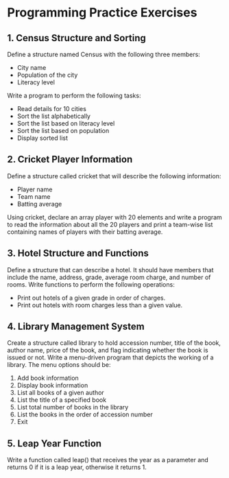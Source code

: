 # Programming Practice Exercises

## 1. Census Structure and Sorting

Define a structure named Census with the following three members:
- City name
- Population of the city
- Literacy level

Write a program to perform the following tasks:
- Read details for 10 cities
- Sort the list alphabetically
- Sort the list based on literacy level
- Sort the list based on population
- Display sorted list

## 2. Cricket Player Information

Define a structure called cricket that will describe the following information: 
- Player name
- Team name
- Batting average

Using cricket, declare an array player with 20 elements and write a program to read the information about all the 20 players and print a team-wise list containing names of players with their batting average.

## 3. Hotel Structure and Functions

Define a structure that can describe a hotel. It should have members that include the name, address, grade, average room charge, and number of rooms. Write functions to perform the following operations:
- Print out hotels of a given grade in order of charges.
- Print out hotels with room charges less than a given value.

## 4. Library Management System

Create a structure called library to hold accession number, title of the book, author name, price of the book, and flag indicating whether the book is issued or not. Write a menu-driven program that depicts the working of a library. The menu options should be:
1. Add book information
2. Display book information
3. List all books of a given author
4. List the title of a specified book
5. List total number of books in the library
6. List the books in the order of accession number
7. Exit

## 5. Leap Year Function

Write a function called leap() that receives the year as a parameter and returns 0 if it is a leap year, otherwise it returns 1.

